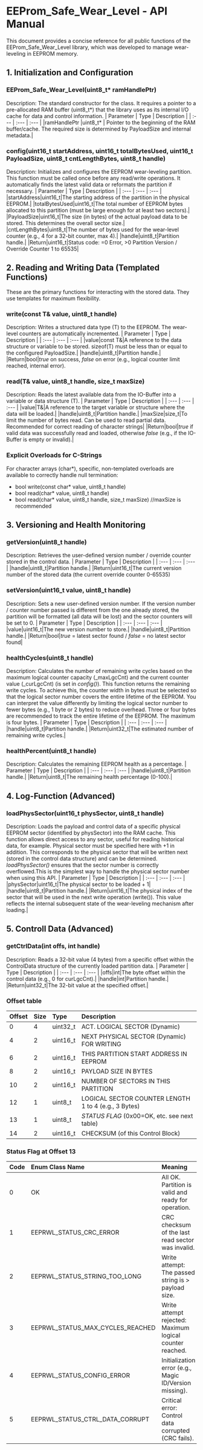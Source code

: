 # EEProm_Safe_Wear_Level - API Manual
This document provides a concise reference for all public functions of the EEProm_Safe_Wear_Level library, which was developed to manage wear-leveling in EEPROM memory.
## 1. Initialization and Configuration
### EEProm_Safe_Wear_Level(uint8_t* ramHandlePtr)
Description: The standard constructor for the class. It requires a pointer to a pre-allocated RAM buffer (uint8_t*) that the library uses as its internal I/O cache for data and control information.
| Parameter | Type | Description |
| :--- | :--- | :--- |
|ramHandlePtr |uint8_t* | Pointer to the beginning of the RAM buffer/cache. The required size is determined by PayloadSize and internal metadata.|
### config(uint16_t startAddress, uint16_t totalBytesUsed, uint16_t PayloadSize, uint8_t cntLengthBytes, uint8_t handle)
Description: Initializes and configures the EEPROM wear-leveling partition. This function must be called once before any read/write operations. It automatically finds the latest valid data or reformats the partition if necessary.
| Parameter | Type | Description |
| :--- | :--- | :--- |
|startAddress|uint16_t|The starting address of the partition in the physical EEPROM.|
|totalBytesUsed|uint16_t|The total number of EEPROM bytes allocated to this partition (must be large enough for at least two sectors).|
|PayloadSize|uint16_t|The size (in bytes) of the actual payload data to be stored. This determines the overall sector size.|
|cntLengthBytes|uint8_t|The number of bytes used for the wear-level counter (e.g., 4 for a 32-bit counter, max 4).|
|handle|uint8_t|Partition handle.|
|Return|uint16_t|Status code: =0 Error, >0 Partition Version / Override Counter 1 to 65535|
## 2. Reading and Writing Data (Templated Functions)
These are the primary functions for interacting with the stored data. They use templates for maximum flexibility.
### write(const T& value, uint8_t handle)
Description: Writes a structured data type (T) to the EEPROM. The wear-level counters are automatically incremented.
| Parameter | Type | Description |
| :--- | :--- | :--- |
|value|const T&|A reference to the data structure or variable to be stored. sizeof(T) must be less than or equal to the configured PayloadSize.|
|handle|uint8_t|Partition handle.|
|Return|bool|*true* on success, *false* on error (e.g., logical counter limit reached, internal error).
### read(T& value, uint8_t handle, size_t maxSize)
Description: Reads the latest available data from the IO-Buffer into a variable or data structure (T).
| Parameter | Type | Description |
| :--- | :--- | :--- |
|value|T&|A reference to the target variable or structure where the data will be loaded.|
|handle|uint8_t|Partition handle.|
|maxSize|size_t|To limit the number of bytes read. Can be used to read partial data. Recommended for correct reading of character strings|
|Return|bool|*true* if valid data was successfully read and loaded, otherwise *false* (e.g., if the IO-Buffer is empty or invalid).|
### Explicit Overloads for C-Strings
For character arrays (char*), specific, non-templated overloads are available to correctly handle null termination:
 * bool write(const char* value, uint8_t handle)
 * bool read(char* value, uint8_t handle)
 * bool read(char* value, uint8_t handle, size_t maxSize) //maxSize is recommended
## 3. Versioning and Health Monitoring
### getVersion(uint8_t handle)
Description: Retrieves the user-defined version number / override counter stored in the control data.
| Parameter | Type | Description |
| :--- | :--- | :--- |
|handle|uint8_t|Partition handle.|
|Return|uint16_t|The current version number of the stored data (the current override counter 0-65535)
### setVersion(uint16_t value, uint8_t handle)
Description: Sets a new user-defined version number. If the version number / counter number passed is different from the one already stored, the partition will be formatted (all data will be lost) and the sector counters will be set to 0.
| Parameter | Type | Description |
| :--- | :--- | :--- |
|value|uint16_t|The new version number to store.|
|handle|uint8_t|Partition handle.|
|Return|bool|*true* = latest sector found / *false* = no latest sector found|
### healthCycles(uint8_t handle)
Description: Calculates the number of remaining write cycles based on the maximum logical counter capacity (_maxLgcCnt) and the current counter value (_curLgcCnt) (is set in *config()*).
This function returns the remaining write cycles. To achieve this, the counter width in bytes must be selected so that the logical sector number covers the entire lifetime of the EEPROM. You can interpret the value differently by limiting the logical sector number to fewer bytes (e.g., 1 byte or 2 bytes) to reduce overhead. Three or four bytes are recommended to track the entire lifetime of the EEPROM. The maximum is four bytes.
| Parameter | Type | Description |
| :--- | :--- | :--- |
|handle|uint8_t|Partition handle.|
|Return|uint32_t|The estimated number of remaining write cycles.|
### healthPercent(uint8_t handle)
Description: Calculates the remaining EEPROM health as a percentage.
| Parameter | Type | Description |
| :--- | :--- | :--- |
|handle|uint8_t|Partition handle.|
|Return|uint8_t|The remaining health percentage (0-100).|
## 4. Log-Function (Advanced)
### loadPhysSector(uint16_t physSector, uint8_t handle)
Description: Loads the payload and control data of a specific physical EEPROM sector (identified by physSector) into the RAM cache. This function allows direct access to any sector, useful for reading historical data, for example. Physical sector must be specified here with +1 in addition. This corresponds to the physical sector that will be written next (stored in the control data structure) and can be determined. *loadPhysSector()* ensures that the sector number is correctly overflowed.This is the simplest way to handle the physical sector number when using this API.
| Parameter | Type | Description |
| :--- | :--- | :--- |
|physSector|uint16_t|The physical sector to be loaded + 1|
|handle|uint8_t|Partition handle.|
|Return|uint16_t|The physical index of the sector that will be used in the next write operation (write()). This value reflects the internal subsequent state of the wear-leveling mechanism after loading.|
## 5. Controll Data (Advanced)
### getCtrlData(int offs, int handle)
Description: Reads a 32-bit value (4 bytes) from a specific offset within the ControlData structure of the currently loaded partition data.
| Parameter | Type | Description |
| :--- | :--- | :--- |
|offs|int|The byte offset within the control data (e.g., 0 for curLgcCnt).|
|handle|int|Partition handle.|
|Return|uint32_t|The 32-bit value at the specified offset.|
### Offset table
| Offset | Size | Type | Description |
| :--- | :--- | :--- | :--- |
|0|4|uint32_t|ACT. LOGICAL SECTOR (Dynamic)|
|4|2|uint16_t|NEXT PHYSICAL SECTOR (Dynamic) FOR WRITING|
|6|2|uint16_t|THIS PARTITION START ADDRESS IN EEPROM|
|8|2|uint16_t|PAYLOAD SIZE IN BYTES|
|10|2|uint16_t|NUMBER OF SECTORS IN THIS PARTITION|
|12|1|uint8_t|LOGICAL SECTOR COUNTER LENGTH 1 to 4 (e.g., 3 Bytes)|
|13|1|uint8_t|*STATUS FLAG* (0x00=OK, etc. see next table)|
|14|2|uint16_t|CHECKSUM (of this Control Block)|
### Status Flag at Offset 13
| Code | Enum Class Name | Meaning |
| :--- | :--- | :--- |
|0|OK| All OK. Partition is valid and ready for operation.|
|1|EEPRWL_STATUS_CRC_ERROR|CRC checksum of the last read sector was invalid.|
|2|EEPRWL_STATUS_STRING_TOO_LONG|Write attempt: The passed string is > payload size.|
|3|EEPRWL_STATUS_MAX_CYCLES_REACHED| Write attempt rejected: Maximum logical counter reached.|
|4|EEPRWL_STATUS_CONFIG_ERROR|Initialization error (e.g., Magic ID/Version missing).|
|5|EEPRWL_STATUS_CTRL_DATA_CORRUPT| Critical error: Control data corrupted (CRC fails).|
